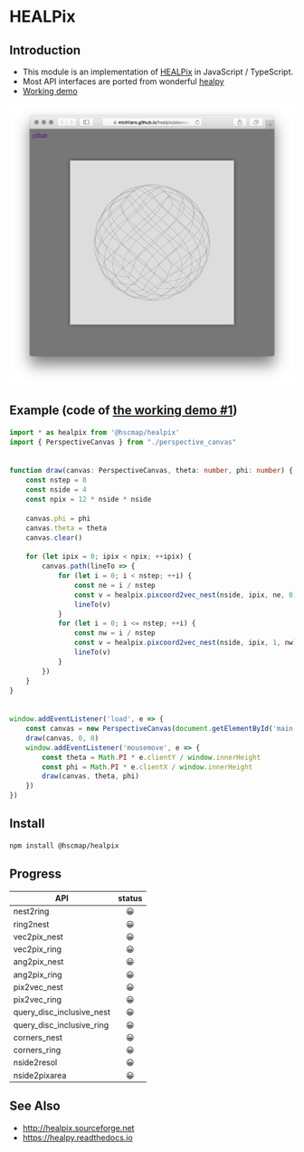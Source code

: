 # HEALPix

## Introduction
* This module is an implementation of [HEALPix](http://healpix.sourceforge.net) in JavaScript / TypeScript.
* Most API interfaces are ported from wonderful [healpy](https://healpy.readthedocs.io/en/latest/)
* [Working demo](http://michitaro.github.io/healpix/)

![Screenshot](./docs/images/pixcoord2vec.png)

## Example (code of [the working demo #1](http://michitaro.github.io/healpix/pixcoord2vec))
```typescript
import * as healpix from '@hscmap/healpix'
import { PerspectiveCanvas } from "./perspective_canvas"


function draw(canvas: PerspectiveCanvas, theta: number, phi: number) {
    const nstep = 8
    const nside = 4
    const npix = 12 * nside * nside

    canvas.phi = phi
    canvas.theta = theta
    canvas.clear()

    for (let ipix = 0; ipix < npix; ++ipix) {
        canvas.path(lineTo => {
            for (let i = 0; i < nstep; ++i) {
                const ne = i / nstep
                const v = healpix.pixcoord2vec_nest(nside, ipix, ne, 0)
                lineTo(v)
            }
            for (let i = 0; i <= nstep; ++i) {
                const nw = i / nstep
                const v = healpix.pixcoord2vec_nest(nside, ipix, 1, nw)
                lineTo(v)
            }
        })
    }
}


window.addEventListener('load', e => {
    const canvas = new PerspectiveCanvas(document.getElementById('main') as HTMLCanvasElement)
    draw(canvas, 0, 0)
    window.addEventListener('mousemove', e => {
        const theta = Math.PI * e.clientY / window.innerHeight
        const phi = Math.PI * e.clientX / window.innerHeight
        draw(canvas, theta, phi)
    })
})
```

## Install
```sh
npm install @hscmap/healpix
```

## Progress
|API                          |status|
|-----------------------------|:----:|
|nest2ring                    |😀|
|ring2nest                    |😀|
|vec2pix_nest                 |😀|
|vec2pix_ring                 |😀|
|ang2pix_nest                 |😀|
|ang2pix_ring                 |😀|
|pix2vec_nest                 |😀|
|pix2vec_ring                 |😀|
|query_disc_inclusive_nest    |😀|
|query_disc_inclusive_ring    |😀|
|corners_nest                 |😀|
|corners_ring                 |😀|
|nside2resol                  |😀|
|nside2pixarea                |😀|

## See Also
* http://healpix.sourceforge.net
* https://healpy.readthedocs.io